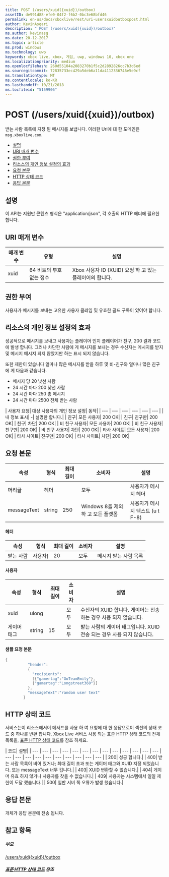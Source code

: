 ```yaml
---
title: POST (/users/xuid({xuid})/outbox)
assetID: de991d88-efe0-04f2-f6b2-0bc3e68bfd46
permalink: en-us/docs/xboxlive/rest/uri-usersxuidoutboxpost.html
author: KevinAsgari
description: " POST (/users/xuid({xuid})/outbox)"
ms.author: kevinasg
ms.date: 20-12-2017
ms.topic: article
ms.prod: windows
ms.technology: uwp
keywords: xbox live, xbox, 게임, uwp, windows 10, xbox one
ms.localizationpriority: medium
ms.openlocfilehash: 260d55104a2083270b1f5c2d2892826cc7b3d6ed
ms.sourcegitcommit: 72835733ec429a5deb6a11da4112336746e5e9cf
ms.translationtype: MT
ms.contentlocale: ko-KR
ms.lasthandoff: 10/21/2018
ms.locfileid: "5159906"
---
```

# <a name="post-usersxuidxuidoutbox"></a>POST (/users/xuid({xuid})/outbox)
받는 사람 목록에 지정 된 메시지를 보냅니다.
이러한 Uri에 대 한 도메인은 `msg.xboxlive.com`.

  * [설명](#ID4EV)
  * [URI 매개 변수](#ID4EAB)
  * [권한 부여](#ID4ENB)
  * [리소스의 개인 정보 설정의 효과](#ID4EYB)
  * [요청 본문](#ID4E3F)
  * [HTTP 상태 코드](#ID4ETCAC)
  * [응답 본문](#ID4E1EAC)

<a id="ID4EV"></a>


## <a name="remarks"></a>설명

이 API는 지원만 콘텐츠 형식은 "application/json", 각 호출의 HTTP 헤더에 필요한 합니다.

<a id="ID4EAB"></a>


## <a name="uri-parameters"></a>URI 매개 변수

| 매개 변수| 유형| 설명|
| --- | --- | --- |
| xuid | 64 비트의 부호 없는 정수 | Xbox 사용자 ID (XUID) 요청 하 고 있는 플레이어의 합니다. |

<a id="ID4ENB"></a>


## <a name="authorization"></a>권한 부여

사용자가 메시지를 보내는 고유한 사용자 클레임 및 유효한 골드 구독이 있어야 합니다.

<a id="ID4EYB"></a>


## <a name="effect-of-privacy-settings-on-resource"></a>리소스의 개인 정보 설정의 효과

성공적으로 메시지를 보내고 사용자는 플레이어 인지 플레이어가 친구, 200 결과 코드에 발생 합니다. 그러나 차단한 사람에 게 메시지를 보내는 경우 수신자는 메시지를 받지 및 메시지 메시지 되지 않았지만 하는 표시 되지 않습니다.

또한 제한이 있습니다 얼마나 많은 메시지를 받을 하루 및 비-친구와 얼마나 많은 친구에 게 다음과 같습니다.

   * 메시지 당 20 낯선 사람
   * 24 시간 마다 200 낯선 사람
   * 24 시간 마다 250 총 메시지
   * 24 시간 마다 2500 전체 받는 사람

| 사용자 요청| 대상 사용자의 개인 정보 설정| 동작|
| --- | --- | --- | --- | --- | --- |
| 내 정보 표시| -| 설명한 합니다.|
| 친구| 모든 사용자| 200 OK|
| 친구| 친구만| 200 OK|
| 친구| 차단| 200 OK|
| 비 친구 사용자| 모든 사용자| 200 OK|
| 비 친구 사용자| 친구만| 200 OK|
| 비 친구 사용자| 차단| 200 OK|
| 타사 사이트| 모든 사용자| 200 OK|
| 타사 사이트| 친구만| 200 OK|
| 타사 사이트| 차단| 200 OK|

<a id="ID4E3F"></a>


## <a name="request-body"></a>요청 본문

| 속성| 형식| 최대 길이| 소비자| 설명|
| --- | --- | --- | --- | --- |
| 머리글| 헤더|  | 모두| 사용자가 메시지 헤더|
| messageText| string| 250| Windows 8을 제외 하 고 모든 플랫폼| 사용자가 메시지 텍스트 (u t F-8)|

#### <a name="header"></a>헤더

| 속성| 형식| 최대 길이| 소비자| 설명|
| --- | --- | --- | --- | --- |
| 받는 사람| 사용자]| 20| 모두| 메시지 받는 사람 목록|

#### <a name="user"></a>사용자

| 속성| 형식| 최대 길이| 소비자| 설명|
| --- | --- | --- | --- | --- |
| xuid| ulong|  | 모두| 수신자의 XUID 합니다. 게이머는 전송 하는 경우 사용 되지 않습니다.|
| 게이머 태그| string| 15| 모두| 받는 사람의 게이머 태그입니다. XUID 전송 되는 경우 사용 되지 않습니다.|

#### <a name="sample-request-body"></a>샘플 요청 본문 

```cpp
{
          "header":
          {
            "recipients":
            [{"gamertag":"GoTeamEmily"},
            {"gamertag":"Longstreet360"}]
          },
          "messageText":"random user text"
        }

```


<a id="ID4ETCAC"></a>


## <a name="http-status-codes"></a>HTTP 상태 코드

서비스는이 리소스에서이 메서드를 사용 하 여 요청에 대 한 응답으로이 섹션의 상태 코드 중 하나를 반환 합니다. Xbox Live 서비스 사용 되는 표준 HTTP 상태 코드의 전체 목록을, [표준 HTTP 상태 코드](../../additional/httpstatuscodes.md)를 참조 하세요.

| 코드| 설명|
| --- | --- | --- | --- | --- | --- | --- | --- | --- | --- | --- | --- | --- | --- | --- | --- | --- | --- | --- | --- | --- | --- | --- |
| 200| 성공 합니다.|
| 400| 받는 사람 목록이 비어 있거나; 최대 길이 초과 또는 게이머 태그와 XUID 지정 되었습니다. 또는 messageText 너무 깁니다.|
| 403| XUID 변환할 수 없습니다.|
| 404| 게이머 유효 하지 않거나 사용자를 찾을 수 없습니다.|
| 409| 사용자는 시스템에서 일일 제한이 도달 했습니다.|
| 500| 일반 서버 쪽 오류가 발생 했습니다.|

<a id="ID4E1EAC"></a>


## <a name="response-body"></a>응답 본문

개체가 응답 본문에 전송 됩니다.

<a id="ID4EJFAC"></a>


## <a name="see-also"></a>참고 항목

<a id="ID4ELFAC"></a>


##### <a name="parent"></a>부모  

[/users/xuid({xuid})/outbox](uri-usersxuidoutbox.md)


<a id="ID4EZFAC"></a>


##### <a name="reference--standard-http-status-codesadditionalhttpstatuscodesmd"></a>[표준 HTTP 상태 코드](../../additional/httpstatuscodes.md) 참조
